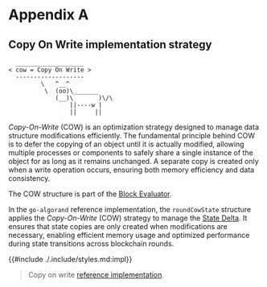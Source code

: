 # Appendix A

## Copy On Write implementation strategy

```text
  ___________________
< cow = Copy On Write >
  -------------------
         \   ^__^
          \  (oo)\_______
             (__)\       )\/\
                 ||----w |
                 ||     ||
```

_Copy-On-Write_ (COW) is an optimization strategy designed to manage data structure
modifications efficiently. The fundamental principle behind COW is to defer the
copying of an object until it is actually modified, allowing multiple processes
or components to safely share a single instance of the object for as long as it
remains unchanged. A separate copy is created only when a write operation occurs,
ensuring both memory efficiency and data consistency.

The COW structure is part of the [Block Evaluator](ledger-nn-block-commitment.md).

In the `go-algorand` reference implementation, the `roundCowState` structure applies
the _Copy-On-Write_ (COW) strategy to manage the [State Delta](ledger-nn-state-delta.md).
It ensures that state copies are only created when modifications are necessary,
enabling efficient memory usage and optimized performance during state transitions
across blockchain rounds.

{{#include ./.include/styles.md:impl}}
> Copy on write [reference implementation](https://github.com/algorand/go-algorand/blob/b6e5bcadf0ad3861d4805c51cbf3f695c38a93b7/ledger/eval/cow.go).